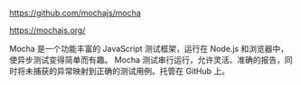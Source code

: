 https://github.com/mochajs/mocha

https://mochajs.org/

Mocha 是一个功能丰富的 JavaScript 测试框架，运行在 Node.js 和浏览器中，使异步测试变得简单而有趣。 Mocha 测试串行运行，允许灵活、准确的报告，同时将未捕获的异常映射到正确的测试用例。托管在 GitHub 上。